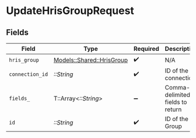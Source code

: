 # UpdateHrisGroupRequest


## Fields

| Field                                                         | Type                                                          | Required                                                      | Description                                                   |
| ------------------------------------------------------------- | ------------------------------------------------------------- | ------------------------------------------------------------- | ------------------------------------------------------------- |
| `hris_group`                                                  | [Models::Shared::HrisGroup](../../models/shared/hrisgroup.md) | :heavy_check_mark:                                            | N/A                                                           |
| `connection_id`                                               | *::String*                                                    | :heavy_check_mark:                                            | ID of the connection                                          |
| `fields_`                                                     | T::Array<*::String*>                                          | :heavy_minus_sign:                                            | Comma-delimited fields to return                              |
| `id`                                                          | *::String*                                                    | :heavy_check_mark:                                            | ID of the Group                                               |